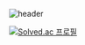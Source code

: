 ![header](https://capsule-render.vercel.app/api?type=rounded&color=auto&height=200&section=header&text=Baekjoon&fontSize=70)



[![Solved.ac
프로필](http://mazassumnida.wtf/api/generate_badge?boj=bean2486)](https://solved.ac/bean2486)
